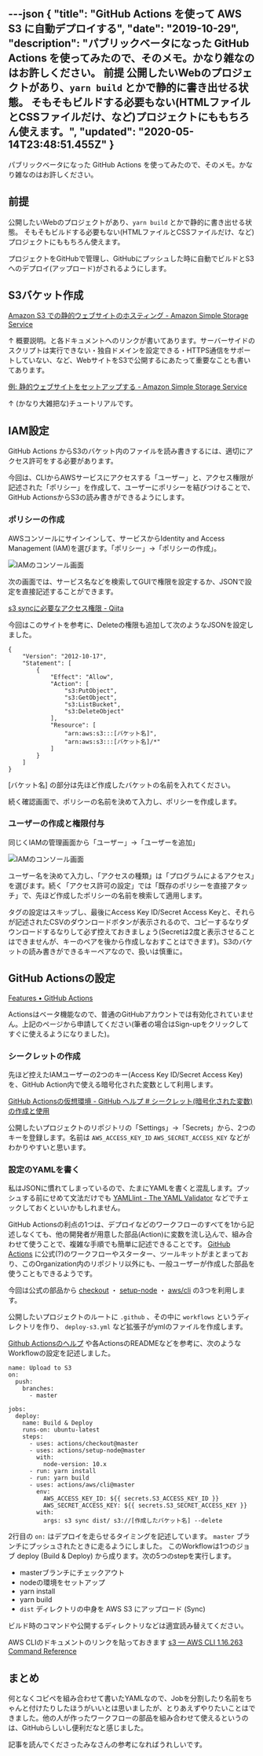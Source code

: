 ---json
{
  "title": "GitHub Actions を使って AWS S3 に自動デプロイする",
  "date": "2019-10-29",
  "description": "パブリックベータになった GitHub Actions を使ってみたので、そのメモ。かなり雑なのはお許しください。  前提  公開したいWebのプロジェクトがあり、`yarn build` とかで静的に書き出せる状態。 そもそもビルドする必要もない(HTMLファイルとCSSファイルだけ、など)プロジェクトにももちろん使えます。",
  "updated": "2020-05-14T23:48:51.455Z"
}
---

パブリックベータになった GitHub Actions を使ってみたので、そのメモ。かなり雑なのはお許しください。

## 前提

公開したいWebのプロジェクトがあり、`yarn build` とかで静的に書き出せる状態。
そもそもビルドする必要もない(HTMLファイルとCSSファイルだけ、など)プロジェクトにももちろん使えます。

プロジェクトをGitHubで管理し、GitHubにプッシュした時に自動でビルドとS3へのデプロイ(アップロード)がされるようにします。

## S3バケット作成

[Amazon S3 での静的ウェブサイトのホスティング - Amazon Simple Storage Service](https://docs.aws.amazon.com/ja_jp/AmazonS3/latest/dev/WebsiteHosting.html)

↑ 概要説明。と各ドキュメントへのリンクが書いてあります。サーバーサイドのスクリプトは実行できない・独自ドメインを設定できる・HTTPS通信をサポートしていない、など、WebサイトをS3で公開するにあたって重要なことも書いてあります。

[例: 静的ウェブサイトをセットアップする - Amazon Simple Storage Service](https://docs.aws.amazon.com/ja_jp/AmazonS3/latest/dev/HostingWebsiteOnS3Setup.html)

↑ (かなり大雑把な)チュートリアルです。

## IAM設定

GitHub Actions からS3のバケット内のファイルを読み書きするには、適切にアクセス許可をする必要があります。

今回は、CLIからAWSサービスにアクセスする「ユーザー」と、アクセス権限が記述された「ポリシー」を作成して、ユーザーにポリシーを結びつけることで、GitHub ActionsからS3の読み書きができるようにします。

### ポリシーの作成

AWSコンソールにサインインして、サービスからIdentity and Access Management (IAM)を選びます。「ポリシー」→「ポリシーの作成」。

![IAMのコンソール画面](//images.ctfassets.net/7q1ibtbymdj9/43Iz0lczGrmdVjIzsoDbit/ab17a3a061be6658c02fce0c4264d8c8/policy.png)

次の画面では、サービス名などを検索してGUIで権限を設定するか、JSONで設定を直接記述することができます。

[s3 syncに必要なアクセス権限 - Qiita](https://qiita.com/digitalpeak/items/e4c60aef167598581b00)

今回はこのサイトを参考に、Deleteの権限も追加して次のようなJSONを設定しました。

```
{
    "Version": "2012-10-17",
    "Statement": [
        {
            "Effect": "Allow",
            "Action": [
                "s3:PutObject",
                "s3:GetObject",
                "s3:ListBucket",
                "s3:DeleteObject"
            ],
            "Resource": [
                "arn:aws:s3:::[バケット名]",
                "arn:aws:s3:::[バケット名]/*"
            ]
        }
    ]
}
```

[バケット名] の部分は先ほど作成したバケットの名前を入れてください。

続く確認画面で、ポリシーの名前を決めて入力し、ポリシーを作成します。

### ユーザーの作成と権限付与

同じくIAMの管理画面から「ユーザー」→「ユーザーを追加」

![IAMのコンソール画面](//images.ctfassets.net/7q1ibtbymdj9/6Noe2IX7bxvdWBaXyqGIhE/0766c5d162726efa65bebd978482aec9/iam1.png)

ユーザー名を決めて入力し、「アクセスの種類」は「プログラムによるアクセス」を選びます。続く「アクセス許可の設定」では「既存のポリシーを直接アタッチ」で、先ほど作成したポリシーの名前を検索して適用します。

タグの設定はスキップし、最後にAccess Key ID/Secret Access Keyと、それらが記述されたCSVのダウンロードボタンが表示されるので、コピーするなりダウンロードするなりして必ず控えておきましょう(Secretは2度と表示させることはできませんが、キーのペアを後から作成しなおすことはできます)。S3のバケットの読み書きができるキーペアなので、扱いは慎重に。

## GitHub Actionsの設定

[Features • GitHub Actions](https://github.com/features/actions)

Actionsはベータ機能なので、普通のGitHubアカウントでは有効化されていません。上記のページから申請してください(筆者の場合はSign-upをクリックしてすぐに使えるようになりました)。

### シークレットの作成

先ほど控えたIAMユーザーの2つのキー(Access Key ID/Secret Access Key)を、GitHub Action内で使える暗号化された変数として利用します。

[GitHub Actionsの仮想環境 - GitHub ヘルプ # シークレット(暗号化された変数)の作成と使用](https://help.github.com/ja/articles/virtual-environments-for-github-actions#creating-and-using-secrets-encrypted-variables)

公開したいプロジェクトのリポジトリの「Settings」→「Secrets」から、2つのキーを登録します。名前は `AWS_ACCESS_KEY_ID` `AWS_SECRET_ACCESS_KEY` などがわかりやすいと思います。

### 設定のYAMLを書く

私はJSONに慣れてしまっているので、たまにYAMLを書くと混乱します。プッシュする前にせめて文法だけでも [YAMLlint - The YAML Validator](http://www.yamllint.com/) などでチェックしておくといいかもしれません。

GitHub Actionsの利点の1つは、デプロイなどのワークフローのすべてを1から記述しなくても、他の開発者が用意した部品(Action)に変数を流し込んで、組み合わせて使うことで、複雑な手順でも簡単に記述できることです。 [GitHub Actions](https://github.com/actions) に公式(?)のワークフローやスターター、ツールキットがまとまっており、このOrganization内のリポジトリ以外にも、一般ユーザーが作成した部品を使うこともできるようです。

今回は公式の部品から [checkout](https://github.com/actions/checkout) ・ [setup-node](https://github.com/actions/setup-node) ・ [aws/cli](https://github.com/actions/aws/tree/master/cli) の3つを利用します。

公開したいプロジェクトのルートに `.github` 、その中に `workflows` というディレクトリを作り、 `deploy-s3.yml` など拡張子がymlのファイルを作成します。

[Github Actionsのヘルプ](https://help.github.com/ja/articles/about-github-actions) や各ActionsのREADMEなどを参考に、次のようなWorkflowの設定を記述しました。

```
name: Upload to S3
on:
  push:
    branches:
      - master

jobs:
  deploy:
    name: Build & Deploy
    runs-on: ubuntu-latest
    steps:
      - uses: actions/checkout@master
      - uses: actions/setup-node@master
        with:
          node-version: 10.x
      - run: yarn install
      - run: yarn build
      - uses: actions/aws/cli@master
        env:
          AWS_ACCESS_KEY_ID: ${{ secrets.S3_ACCESS_KEY_ID }}
          AWS_SECRET_ACCESS_KEY: ${{ secrets.S3_SECRET_ACCESS_KEY }}
        with:
          args: s3 sync dist/ s3://[作成したバケット名] --delete
```

2行目の `on:` はデプロイを走らせるタイミングを記述しています。 `master` ブランチにプッシュされたときに走るようにしました。
このWorkflowは1つのジョブ deploy (Build & Deploy) から成ります。次の5つのstepを実行します。 
- masterブランチにチェックアウト
- nodeの環境をセットアップ
- yarn install
- yarn build
- `dist` ディレクトリの中身を AWS S3 にアップロード (Sync)

ビルド時のコマンドや公開するディレクトリなどは適宜読み替えてください。

AWS CLIのドキュメントのリンクを貼っておきます
[s3 — AWS CLI 1.16.263 Command Reference](https://docs.aws.amazon.com/ja_jp/cli/latest/reference/s3/)

## まとめ

何となくコピペを組み合わせて書いたYAMLなので、Jobを分割したり名前をちゃんと付けたりしたほうがいいとは思いましたが、とりあえずやりたいことはできました。他の人が作ったワークフローの部品を組み合わせて使えるというのは、GitHubらしいし便利だなと感じました。

記事を読んでくださったみなさんの参考になればうれしいです。


